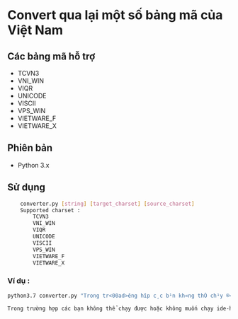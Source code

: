 # Convert qua lại một số bảng mã của Việt Nam

## Các bảng mã hỗ trợ

- TCVN3
- VNI_WIN
- VIQR
- UNICODE
- VISCII
- VPS_WIN
- VIETWARE_F
- VIETWARE_X

## Phiên bản 

- Python 3.x

## Sử dụng

```bash
	converter.py [string] [target_charset] [source_charset]
	Supported charset : 
		TCVN3
		VNI_WIN
		VIQR
		UNICODE
		VISCII
		VPS_WIN
		VIETWARE_F
		VIETWARE_X
```

### Ví dụ :

```bash
python3.7 converter.py "Trong tr<00ad>êng hîp c¸c b¹n kh«ng thÓ ch¹y ®<00ad>îc hoÆc kh«ng muèn ch¹y ide-helper th× cã thÓ t¶i s½n c¸c file ®· ®<00ad>îc gen s½n(míi bao gåm mét sè hµm vµ Facade cã s½n trong Laravel)"

Trong trường hợp các bạn không thể chạy được hoặc không muốn chạy ide-helper thì có thể tải sẵn các file đã được gen sẵn(mới bao gồm một số hàm và Facade có sẵn trong Laravel)
```